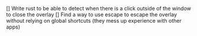 [] Write rust to be able to detect when there is a click outside of the window to close the overlay
[] Find a way to use escape to escape the overlay without relying on global shortcuts (they mess up experience with other apps)
